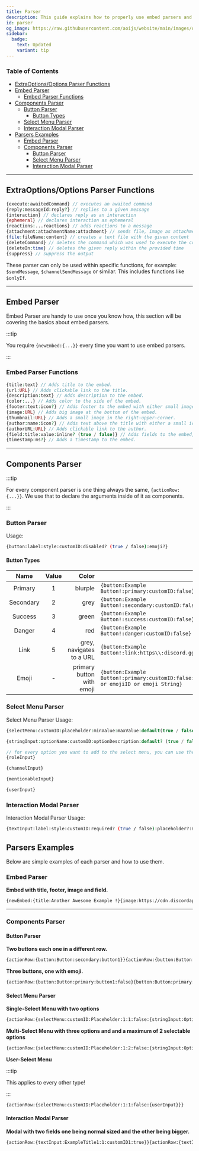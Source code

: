 ```yaml
---
title: Parser
description: This guide explains how to properly use embed parsers and component parsers. Including basics and examples.
id: parser
og_image: https://raw.githubusercontent.com/aoijs/website/main/images/og/17.png
sidebar: 
  badge:
    text: Updated
    variant: tip
---
```


<!-- omit from toc -->
### Table of Contents

- [ExtraOptions/Options Parser Functions](#extraoptionsoptions-parser-functions)
- [Embed Parser](#embed-parser)
  - [Embed Parser Functions](#embed-parser-functions)
- [Components Parser](#components-parser)
  - [Button Parser](#button-parser)
    - [Button Types](#button-types)
  - [Select Menu Parser](#select-menu-parser)
  - [Interaction Modal Parser](#interaction-modal-parser)
- [Parsers Examples](#parsers-examples)
  - [Embed Parser](#embed-parser-1)
  - [Components Parser](#components-parser-1)
    - [Button Parser](#button-parser-1)
    - [Select Menu Parser](#select-menu-parser-1)
    - [Interaction Modal Parser](#interaction-modal-parser-1)

---

## ExtraOptions/Options Parser Functions

```php
{execute:awaitedCommand} // executes an awaited command
{reply:messageId:reply?} // replies to a given message
{interaction} // declares reply as an interaction
{ephemeral} // declares interaction as ephemeral
{reactions:...reactions} // adds reactions to a message
{attachment:attachmentName:attachment} // sends file, image as attachment
{file:fileName:content} // creates a text file with the given content
{deleteCommand} // deletes the command which was used to execute the command
{deleteIn:time} // deletes the given reply within the provided time
{suppress} // suppress the output
```

These parser can only be used within specific functions, for example:
`$sendMessage`, `$channelSendMessage` or similar. This includes functions like `$onlyIf`.

---

## Embed Parser

Embed Parser are handy to use once you know how, this section will be covering the basics about embed parsers.

:::tip

You require `{newEmbed:{...}}` every time you want to use embed parsers.

:::

### Embed Parser Functions

```php
{title:text} // Adds title to the embed.
{url:URL} // Adds clickable link to the title.
{description:text} // Adds description to the embed.
{color:...} // Adds color to the side of the embed.
{footer:text:icon?} // Adds footer to the embed with either small image on the left of the footer or none.
{image:URL} // Adds big image at the bottom of the embed.
{thumbnail:URL} // Adds a small image in the right-upper-corner.
{author:name:icon?} // Adds text above the title with either a small icon on the left or none.
{authorURL:URL} // Adds clickable link to the author.
{field:title:value:inline? (true / false)} // Adds fields to the embed, which is either inline or not.
{timestamp:ms?} // Adds a timestamp to the embed.
```

---

## Components Parser

:::tip

For every component parser is one thing always the same, `{actionRow:{...}}`. We use that to declare the arguments inside of it as components.

:::

### Button Parser

Usage:

```bash
{button:label:style:customID:disabled? (true / false):emoji?}
```

#### Button Types

|   Name    | Value |                     Color |                                                                                        |
| :-------: | :---: | ------------------------: | -------------------------------------------------------------------------------------- |
|  Primary  |   1   |                   blurple | `{button:Example Button!:primary:customID:false}`                                      |
| Secondary |   2   |                      grey | `{button:Example Button!:secondary:customID:false}`                                    |
|  Success  |   3   |                     green | `{button:Example Button!:success:customID:false}`                                      |
|  Danger   |   4   |                       red | `{button:Example Button!:danger:customID:false}`                                       |
|   Link    |   5   |  grey, navigates to a URL | `{button:Example Button!:link:https\\:discord.gg:false}`                               |
|   Emoji   |   -   | primary button with emoji | `{button:Example Button!:primary:customID:false:emojiName or emojiID or emoji String}` |

### Select Menu Parser

Select Menu Parser Usage:

```php
{selectMenu:customID:placeholder:minValue:maxValue:default(true / false):...options}

{stringInput:optionName:customID:optionDescription:default? (true / false):emoji?}

// for every option you want to add to the select menu, you can use the following:
{roleInput}

{channelInput}

{mentionableInput}

{userInput}
```

### Interaction Modal Parser

Interaction Modal Parser Usage:

```bash
{textInput:label:style:customID:required? (true / false):placeholder?:minLength?:maxLength?:defaultValue?}
```

## Parsers Examples

Below are simple examples of each parser and how to use them.

### Embed Parser

**Embed with title, footer, image and field.**

```bash
{newEmbed:{title:Another Awesome Example !}{image:https://cdn.discordapp.com/icons/773352845738115102/f6b0d1a62a83397976ea441c5377e6ad.png?size=128}{field:This is a field title!:And a field description which is not inline!:false}{footer:Example #2}}
```

---

### Components Parser

#### Button Parser

**Two buttons each one in a different row.**

```bash
{actionRow:{button:Button:secondary:button1}}{actionRow:{button:Button:primary:button2}}
```

**Three buttons, one with emoji.**

```bash
{actionRow:{button:Button:primary:button1:false}{button:Button:primary:button2:false}{button:Button:danger:button3:false:👋}}
```

#### Select Menu Parser

**Single-Select Menu with two options**

```bash
{actionRow:{selectMenu:customID:Placeholder:1:1:false:{stringInput:Option1:1:OptionDescription1:false:👋}{stringInput:Option2:2:OptionDescription2:false}}}
```

**Multi-Select Menu with three options and and a maximum of 2 selectable options**

```bash
{actionRow:{selectMenu:customID:Placeholder:1:2:false:{stringInput:Option1:1:OptionDescription1:false:👋}{stringInput:Option2:2:OptionDescription2:false}{selectMenuOptions:Option3:3:OptionDescription3:false}}}
```

**User-Select Menu**

:::tip

This applies to every other type!

:::

```bash
{actionRow:{selectMenu:customID:Placeholder:1:1:false:{userInput}}}
```

#### Interaction Modal Parser

**Modal with two fields one being normal sized and the other being bigger.**

```bash
{actionRow:{textInput:ExampleTitle1:1:customID1:true}}{actionRow:{textInput:ExampleTitle2:2:customID2:false}}
```
